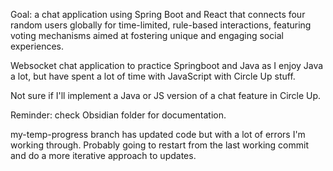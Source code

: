 Goal: a chat application using Spring Boot and React that connects four random users globally for time-limited, rule-based interactions, featuring voting mechanisms aimed at fostering unique and engaging social experiences.

Websocket chat application to practice Springboot and Java as I enjoy Java a lot, but have spent a lot of time with JavaScript with Circle Up stuff.

Not sure if I'll implement a Java or JS version of a chat feature in Circle Up.

Reminder: check Obsidian folder for documentation.

my-temp-progress branch has updated code but with a lot of errors I'm working through. Probably going to restart from the last working commit and do a more iterative approach to updates.
